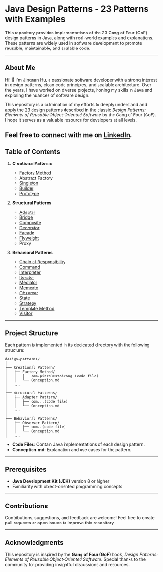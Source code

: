 # Java Design Patterns - 23 Patterns with Examples

This repository provides implementations of the 23 Gang of Four (GoF) design patterns in Java, along with real-world examples and explanations. These patterns are widely used in software development to promote reusable, maintainable, and scalable code.

---
## About Me

Hi! 👋 I'm Jingnan Hu, a passionate software developer with a strong interest in design patterns, clean code principles, and scalable architecture. Over the years, I have worked on diverse projects, honing my skills in Java and exploring the nuances of software design.

This repository is a culmination of my efforts to deeply understand and apply the 23 design patterns described in the classic *Design Patterns: Elements of Reusable Object-Oriented Software* by the Gang of Four (GoF). I hope it serves as a valuable resource for developers at all levels.

Feel free to connect with me on [LinkedIn](https://www.linkedin.com/in/jina-jingnan-hu-9835912aa).
---

## Table of Contents

1. **Creational Patterns**
   - [Factory Method](https://github.com/JingnanHu/DesignPatterns/blob/main/Creational%20Patterns/Factory%20Method/Conception.md)
   - [Abstract Factory](https://github.com/JingnanHu/DesignPatterns/blob/main/Creational%20Patterns/Abstract%20Factory%20Method/Conception.md)
   - [Singleton](https://github.com/JingnanHu/DesignPatterns/blob/main/Creational%20Patterns/Singleton%20Pattern/Conception.md)
   - [Builder](https://github.com/JingnanHu/DesignPatterns/blob/main/Creational%20Patterns/Builder%20Method/Conception.md)
   - [Prototype](https://github.com/JingnanHu/DesignPatterns/blob/main/Creational%20Patterns/Prototype%20Pattern%20Method/Conception.md)

2. **Structural Patterns**
   - [Adapter](https://github.com/JingnanHu/DesignPatterns/blob/main/Structural%20Patterns/Adapter%20Pattern/Conception.md)
   - [Bridge](https://github.com/JingnanHu/DesignPatterns/blob/main/Structural%20Patterns/Bridge%20Patterns/Conception.md)
   - [Composite](https://github.com/JingnanHu/DesignPatterns/blob/main/Structural%20Patterns/Composite%20Pattern/Conception.md)
   - [Decorator](https://github.com/JingnanHu/DesignPatterns/blob/main/Structural%20Patterns/Decoration%20Pattern/Conception.md)
   - [Facade](https://github.com/JingnanHu/DesignPatterns/blob/main/Structural%20Patterns/Facade%20Pattern/Conception.md)
   - [Flyweight](https://github.com/JingnanHu/DesignPatterns/blob/main/Structural%20Patterns/Flyweight%20Pattern/Conception.md)
   - [Proxy](https://github.com/JingnanHu/DesignPatterns/blob/main/Structural%20Patterns/Proxy%20Pattern/Conception.md)

3. **Behavioral Patterns**
   - [Chain of Responsibility](https://github.com/JingnanHu/DesignPatterns/blob/main/Behavioral%20Patterns%20%20%20%20%20%20/Chain%20of%20Resonsibility/Conception.md)
   - [Command](https://github.com/JingnanHu/DesignPatterns/blob/main/Behavioral%20Patterns%20%20%20%20%20%20/Command%20Pattern/Conception.md)
   - [Interpreter](https://github.com/JingnanHu/DesignPatterns/blob/main/Behavioral%20Patterns%20%20%20%20%20%20/Interpreter%20Pattern/Conception.md)
   - [Iterator](https://github.com/JingnanHu/DesignPatterns/blob/main/Behavioral%20Patterns%20%20%20%20%20%20/Iterator%20Pattern/Conception.md)
   - [Mediator](https://github.com/JingnanHu/DesignPatterns/blob/main/Behavioral%20Patterns%20%20%20%20%20%20/Mediator%20Pattern/Conception.md)
   - [Memento](https://github.com/JingnanHu/DesignPatterns/blob/main/Behavioral%20Patterns%20%20%20%20%20%20/Memento%20Pattern/Conception.md)
   - [Observer](https://github.com/JingnanHu/DesignPatterns/blob/main/Behavioral%20Patterns%20%20%20%20%20%20/Observer%20Pattern/Conception.md)
   - [State](https://github.com/JingnanHu/DesignPatterns/blob/main/Behavioral%20Patterns%20%20%20%20%20%20/State%20Pattern/Conception.md)
   - [Strategy](https://github.com/JingnanHu/DesignPatterns/blob/main/Behavioral%20Patterns%20%20%20%20%20%20/Strategy%20Pattern/Conception.md)
   - [Template Method](https://github.com/JingnanHu/DesignPatterns/blob/main/Behavioral%20Patterns%20%20%20%20%20%20/Template%20Pattern/Conception.md)
   - [Visitor](https://github.com/JingnanHu/DesignPatterns/blob/main/Behavioral%20Patterns%20%20%20%20%20%20/Visitor%20Pattern/Conception.md)

---

## Project Structure

Each pattern is implemented in its dedicated directory with the following structure:

```
design-patterns/
│
├── Creational Pattern/
│   ├── Factory Method/
│   │   ├── com.pizzaRestairang (code file)
│   │   └── Conception.md
│   ...
│
├── Structural Patterns/
│   ├── Adapter Pattern/
│   │   ├── com...(code file)
│   │   └── Conception.md
│   ...
│
├── Behavioral Patterns/
│   ├── Observer Pattern/
│   │   ├── com..(code file)
│   │   └── Conception.md
│   ...
```

- **Code Files**: Contain Java implementations of each design pattern.
- **Conception.md**: Explanation and use cases for the pattern.

---

## Prerequisites

- **Java Development Kit (JDK)** version 8 or higher
- Familiarity with object-oriented programming concepts

---
## Contributions

Contributions, suggestions, and feedback are welcome! Feel free to create pull requests or open issues to improve this repository.

---
## Acknowledgments

This repository is inspired by the **Gang of Four (GoF)** book, *Design Patterns: Elements of Reusable Object-Oriented Software*. Special thanks to the community for providing insightful discussions and resources.
